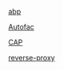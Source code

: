 [abp](https://github.com/abpframework/abp)

[Autofac](https://github.com/autofac/Autofac)

[CAP](https://github.com/dotnetcore/CAP)

[reverse-proxy](https://github.com/microsoft/reverse-proxy)